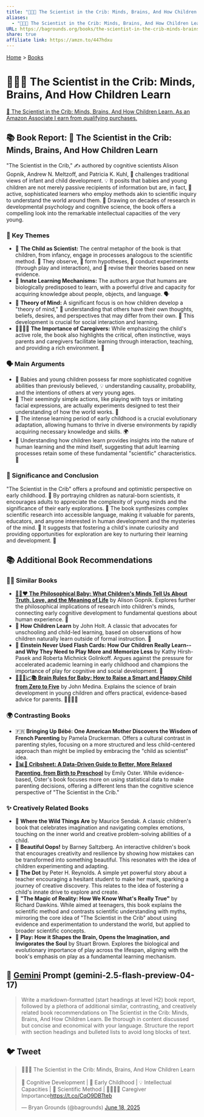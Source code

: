 ```yaml
---
title: "👶🧠🔬 The Scientist in the Crib: Minds, Brains, And How Children Learn"
aliases:
  - "👶🧠🔬 The Scientist in the Crib: Minds, Brains, And How Children Learn"
URL: https://bagrounds.org/books/the-scientist-in-the-crib-minds-brains-and-how-children-learn
share: true
affiliate link: https://amzn.to/447hdxu
---
```

[Home](../index.md) > [Books](./index.md)  
# 👶🧠🔬 The Scientist in the Crib: Minds, Brains, And How Children Learn  
[🛒 The Scientist in the Crib: Minds, Brains, And How Children Learn. As an Amazon Associate I earn from qualifying purchases.](https://amzn.to/447hdxu)  
  
## 📚 Book Report: 👶 The Scientist in the Crib: Minds, Brains, And How Children Learn  
  
"The Scientist in the Crib," ✍️ authored by cognitive scientists Alison Gopnik, Andrew N. Meltzoff, and Patricia K. Kuhl, 🧠 challenges traditional views of infant and child development. 💡 It posits that babies and young children are not merely passive recipients of information but are, in fact, 🧐 active, sophisticated learners who employ methods akin to scientific inquiry to understand the world around them. 🔬 Drawing on decades of research in developmental psychology and cognitive science, the book offers a compelling look into the remarkable intellectual capacities of the very young.  
  
### 🔑 Key Themes  
  
* 👶 **The Child as Scientist:** The central metaphor of the book is that children, from infancy, engage in processes analogous to the scientific method. 🔬 They observe, 📝 form hypotheses, 🧪 conduct experiments (through play and interaction), and 🔄 revise their theories based on new evidence.  
* 🧬 **Innate Learning Mechanisms:** The authors argue that humans are biologically predisposed to learn, with a powerful drive and capacity for acquiring knowledge about people, objects, and language. 🗣️  
* 🧠 **Theory of Mind:** A significant focus is on how children develop a "theory of mind," 🤔 understanding that others have their own thoughts, beliefs, desires, and perspectives that may differ from their own. 🤝 This development is crucial for social interaction and learning.  
* 👨‍👩‍👧‍👦 **The Importance of Caregivers:** While emphasizing the child's active role, the book also highlights the critical, often instinctive, ways parents and caregivers facilitate learning through interaction, teaching, and providing a rich environment. 🌱  
  
### 🗣️ Main Arguments  
  
* 👶 Babies and young children possess far more sophisticated cognitive abilities than previously believed, 💡 understanding causality, probability, and the intentions of others at very young ages.  
* 🧸 Their seemingly simple actions, like playing with toys or imitating facial expressions, are actually experiments designed to test their understanding of how the world works. 🧪  
* 🌱 The intense learning period of early childhood is a crucial evolutionary adaptation, allowing humans to thrive in diverse environments by rapidly acquiring necessary knowledge and skills. 🌍  
* 🧠 Understanding how children learn provides insights into the nature of human learning and the mind itself, suggesting that adult learning processes retain some of these fundamental "scientific" characteristics. 🧐  
  
### 🌟 Significance and Conclusion  
  
"The Scientist in the Crib" offers a profound and optimistic perspective on early childhood. 🎉 By portraying children as natural-born scientists, it encourages adults to appreciate the complexity of young minds and the significance of their early explorations. 🔬 The book synthesizes complex scientific research into accessible language, making it valuable for parents, educators, and anyone interested in human development and the mysteries of the mind. 🤔 It suggests that fostering a child's innate curiosity and providing opportunities for exploration are key to nurturing their learning and development. 🌱  
  
## 📚 Additional Book Recommendations  
  
### 🧑‍🏫 Similar Books  
  
* **[👶🤔❤️ The Philosophical Baby: What Children's Minds Tell Us About Truth, Love, and the Meaning of Life](./the-philosophical-baby-what-childrens-minds-tell-us-about-truth-love-and-the-meaning-of-life.md)** by Alison Gopnik. Explores further the philosophical implications of research into children's minds, connecting early cognitive development to fundamental questions about human experience. 🤔  
* 🌱 **How Children Learn** by John Holt. A classic that advocates for unschooling and child-led learning, based on observations of how children naturally learn outside of formal instruction. 🏡  
* 🚫 **Einstein Never Used Flash Cards: How Our Children Really Learn--and Why They Need to Play More and Memorize Less** by Kathy Hirsh-Pasek and Roberta Michnick Golinkoff. Argues against the pressure for accelerated academic learning in early childhood and champions the importance of play for cognitive and social development. 🧸  
* **[👶🧠😊📈📚 Brain Rules for Baby: How to Raise a Smart and Happy Child from Zero to Five](./brain-rules-for-baby.md)** by John Medina. Explains the science of brain development in young children and offers practical, evidence-based advice for parents. 👨‍👩‍👧‍👦  
  
### 🌍 Contrasting Books  
  
* 🇫🇷 **Bringing Up Bébé: One American Mother Discovers the Wisdom of French Parenting** by Pamela Druckerman. Offers a cultural contrast in parenting styles, focusing on a more structured and less child-centered approach than might be implied by embracing the "child as scientist" idea.  
* **[👶📊😌 Cribsheet: A Data-Driven Guide to Better, More Relaxed Parenting, from Birth to Preschool](./cribsheet.md)** by Emily Oster. While evidence-based, Oster's book focuses more on using statistical data to make parenting decisions, offering a different lens than the cognitive science perspective of "The Scientist in the Crib."  
  
### ✨ Creatively Related Books  
  
* 🐺 **Where the Wild Things Are** by Maurice Sendak. A classic children's book that celebrates imagination and navigating complex emotions, touching on the inner world and creative problem-solving abilities of a child.  
* 🎨 **Beautiful Oops!** by Barney Saltzberg. An interactive children's book that encourages creativity and resilience by showing how mistakes can be transformed into something beautiful. This resonates with the idea of children experimenting and adapting.  
* 🔴 **The Dot** by Peter H. Reynolds. A simple yet powerful story about a teacher encouraging a hesitant student to make her mark, sparking a journey of creative discovery. This relates to the idea of fostering a child's innate drive to explore and create.  
* 🔬 **"The Magic of Reality: How We Know What's Really True"** by Richard Dawkins. While aimed at teenagers, this book explains the scientific method and contrasts scientific understanding with myths, mirroring the core idea of "The Scientist in the Crib" about using evidence and experimentation to understand the world, but applied to broader scientific concepts.  
* 🧸 **Play: How it Shapes the Brain, Opens the Imagination, and Invigorates the Soul** by Stuart Brown. Explores the biological and evolutionary importance of play across the lifespan, aligning with the book's emphasis on play as a fundamental learning mechanism.  
  
## 💬 [Gemini](../software/gemini.md) Prompt (gemini-2.5-flash-preview-04-17)  
> Write a markdown-formatted (start headings at level H2) book report, followed by a plethora of additional similar, contrasting, and creatively related book recommendations on The Scientist in the Crib: Minds, Brains, And How Children Learn. Be thorough in content discussed but concise and economical with your language. Structure the report with section headings and bulleted lists to avoid long blocks of text.  
  
## 🐦 Tweet  
<blockquote class="twitter-tweet" data-theme="dark"><p lang="en" dir="ltr">👶🧠🔬 The Scientist in the Crib: Minds, Brains, And How Children Learn<br><br>🧠 Cognitive Development | 🐣 Early Childhood | 💡 Intellectual Capacities | 🧪 Scientific Method | 👨‍👩‍👧‍👦 Caregiver Importance<a href="https://t.co/CqO9DBTteb">https://t.co/CqO9DBTteb</a></p>&mdash; Bryan Grounds (@bagrounds) <a href="https://twitter.com/bagrounds/status/1935298829420740794?ref_src=twsrc%5Etfw">June 18, 2025</a></blockquote> <script async src="https://platform.twitter.com/widgets.js" charset="utf-8"></script>